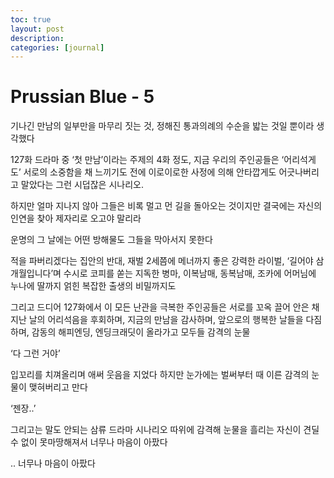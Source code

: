 ```yaml
---
toc: true
layout: post
description:
categories: [journal]
---
```

# Prussian Blue - 5

기나긴 만남의 일부만을 마무리 짓는 것,
정해진 통과의례의 수순을 밟는 것일 뿐이라 생각했다

127화 드라마 중 ‘첫 만남’이라는 주제의 4화 정도,
지금 우리의 주인공들은
‘어리석게도’ 서로의 소중함을 채 느끼기도 전에
이로이로한 사정에 의해 안타깝게도 어긋나버리고 말았다는
그런 시덥잖은 시나리오.

하지만 얼마 지나지 않아 그들은
비록 멀고 먼 길을 돌아오는 것이지만
결국에는 자신의 인연을 찾아 제자리로 오고야 말리라

운명의 그 날에는 어떤 방해물도 그들을 막아서지 못한다

적을 파버리겠다는 집안의 반대,
재벌 2세쯤에 메너까지 좋은 강력한 라이벌,
‘길어야 삼 개월입니다’며 수시로 코피를 쏟는 지독한 병마,
이복남매, 동복남매, 조카에 어머님에 누나에 딸까지 얽힌
복잡한 출생의 비밀까지도

그리고 드디어 127화에서
이 모든 난관을 극복한 주인공들은 서로를 꼬옥 끌어 안은 채
지난 날의 어리석음을 후회하며,
지금의 만남을 감사하며,
앞으로의 행복한 날들을 다짐하며,
감동의 해피엔딩,
엔딩크래딧이 올라가고 모두들 감격의 눈물

‘다 그런 거야’

입꼬리를 치껴올리며 애써 웃음을 지었다
하지만 눈가에는 벌써부터
때 이른 감격의 눈물이 맺혀버리고 만다

‘젠장..’

그리고는
말도 안되는 삼류 드라마 시나리오 따위에
감격해 눈물을 흘리는 자신이 견딜수 없이 못마땅해져서
너무나 마음이 아팠다

..
너무나 마음이 아팠다

